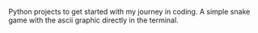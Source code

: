 Python projects to get started with my journey in coding.
A simple snake game with the ascii graphic directly in the terminal. 
